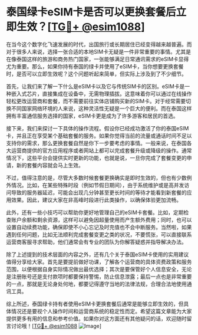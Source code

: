 # 泰国绿卡eSIM卡是否可以更换套餐后立即生效？[[TG💪+ @esim1088](https://t.me/s/esim1088)]

在当今这个数字化飞速发展的时代，出国旅行或长期居住已经变得越来越普遍。而对于很多人来说，选择一张合适的本地SIM卡无疑是一件非常重要的事情。尤其是在像泰国这样的旅游和商务热门国家，一张能够满足日常通讯需求的eSIM卡显得尤为重要。那么，如果你持有泰国的绿卡并使用了eSIM卡，当你想要更换套餐时，是否可以立即生效呢？这个问题听起来简单，但实际上涉及到了不少细节。

首先，让我们来了解一下什么是eSIM卡以及它与传统SIM卡的区别。eSIM卡是一种嵌入式芯片，直接集成在设备中，无需物理插拔。这意味着你可以通过在线操作轻松更改运营商和套餐，而不需要前往实体店铺购买新的SIM卡。对于经常需要切换不同国家网络环境的人来说，这种灵活性无疑是一个巨大的便利。而在泰国这样拥有丰富通信服务选择的国家，eSIM卡更是成为了许多游客和居民的首选。

接下来，我们来探讨一下具体的操作流程。假设你已经成功激活了你的泰国eSIM卡，并且正在享受某个基础套餐的服务。如果你觉得当前的流量或通话时间不足以支持你的需求，那么更换套餐自然是你下一步要考虑的事情。一般来说，在泰国各大运营商提供的官方应用程序或者网站上都可以完成套餐升级或降级的操作。通常情况下，这些平台会提供实时更新的功能，也就是说，一旦你完成了套餐变更的申请，新的套餐内容就会马上生效。

不过，值得注意的是，尽管大多数时候套餐更换确实是即时生效的，但也有少数例外情况。比如，在某些特殊时段（例如节假日期间），由于系统维护或是高并发访问导致的服务器延迟，可能会出现几分钟甚至更长时间的等待才能看到新套餐的应用效果。因此，建议大家在非高峰时段进行此类操作，以确保体验更加流畅。

此外，还有一些小技巧可以帮助你更好地管理自己的eSIM卡套餐。比如，定期检查账户余额和剩余资源，这样可以避免因超量使用而产生额外费用；同时，也可以设置自动续费功能，确保即使不小心忘记及时充值也不会中断服务。当然啦，如果遇到任何问题，比如无法顺利完成套餐变更之类的状况，不要慌张，可以直接联系运营商客服寻求帮助，他们通常会有专业的团队为你解答疑惑并指导解决办法。

除了上述提到的技术层面的内容之外，还有几个关于泰国eSIM卡使用的实用建议值得分享给大家。首先是要提前做好功课，了解各个运营商的具体资费政策和服务范围，以便根据自身实际情况做出最优选择；其次是要保管好个人信息安全，无论是注册账号还是支付款项时都要保持警惕，防止信息泄露；最后一点也是非常重要的一点，那就是无论身处何地，都要记得遵守当地的法律法规，合理合法地使用通讯工具。

综上所述，泰国绿卡持有者使用eSIM卡更换套餐后通常是能够立即生效的，但具体情况还是要视个人操作时间和运营商系统的稳定性而定。希望这篇文章能为大家提供更多有用的信息和参考价值。如果你对这方面还有其他疑问的话，欢迎随时留言讨论哦！[[TG💪+ @esim1088](https://t.me/s/esim1088) ![Image](https://i.postimg.cc/4NQfJmqS/Snipaste-2025-05-13-00-14-12.png)]